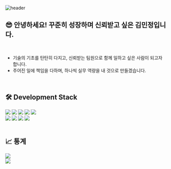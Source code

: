 ![header](https://capsule-render.vercel.app/api?type=waving&color=auto&height=300&section=header&text=Kim%20Min%20Jung&fontSize=90)
<div>
  <div>
  <h2>😎 안녕하세요! 꾸준히 성장하며 신뢰받고 싶은 김민정입니다. </h2>
  </div>
  <br>
  <div>
    <ul>
      <li>
        기술의 기초를 탄탄히 다지고, 신뢰받는 팀원으로 함께 일하고 싶은 사람이 되고자 합니다.
      </li>
        <li>
        주어진 일에 책임을 다하며, 하나씩 실무 역량을 내 것으로 만들겠습니다.
      </li>
    </ul>
  </div> 
</div>
<br>
<div>
  <h2>🛠 Development Stack</h2>
  <img src="https://img.shields.io/badge/java-007396?style=for-the-badge&logo=java&logoColor=white">
  <img src="https://img.shields.io/badge/javascript-F7DF1E?style=for-the-badge&logo=javascript&logoColor=black">
  <img src="https://img.shields.io/badge/jquery-0769AD?style=for-the-badge&logo=jquery&logoColor=white">
  <img src="https://img.shields.io/badge/oracle-F80000?style=for-the-badge&logo=oracle&logoColor=white">
  <img src="https://img.shields.io/badge/spring-6DB33F?style=for-the-badge&logo=spring&logoColor=white">
  <br>
  <img src="https://img.shields.io/badge/html5-E34F26?style=for-the-badge&logo=html5&logoColor=white">
  <img src="https://img.shields.io/badge/css-1572B6?style=for-the-badge&logo=css3&logoColor=white">
  <img src="https://img.shields.io/badge/bootstrap-7952B3?style=for-the-badge&logo=bootstrap&logoColor=white">
  <img src="https://img.shields.io/badge/github-181717?style=for-the-badge&logo=github&logoColor=white">


</div>
<br>
<div>
  <h2>📈 통계</h2>
  <img src="https://github-readme-stats.vercel.app/api?username=minjung624&show_icons=true&bg_color=bfcbf9&title_color=ffffff&text_color=ffffff&icon_color=ffffff" />
  <br/>
  <img src="https://github-readme-stats.vercel.app/api/top-langs/?username=minjung624&layout=compact" />
</div>

